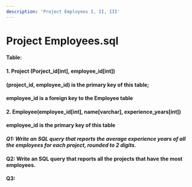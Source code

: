 ```yaml
---
description: 'Project Employees I, II, III'
---
```


# Project Employees.sql

#### Table: 

#### 1. Project \(Porject\_id\[int\], employee\_id\[int\]\) 

#### \(project\_id, employee\_id\) is the primary key of this table;

#### employee\_id is a foreign key to the Employee table

#### 2. Employee\(employee\_id\[int\], name\[varchar\], experience\_years\[int\]\)

#### employee\_id is the primary key of this table

#### _Q1: Write an SQL query that reports the average experience years of all the employees for each project, rounded to 2 digits._ 

#### Q2: Write an SQL query that reports all the **projects** that have the most employees.

#### Q3: 



